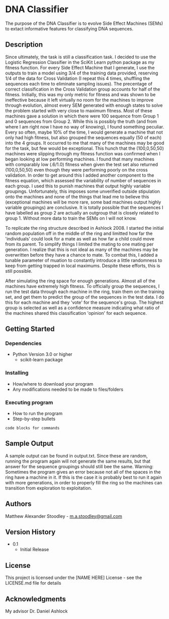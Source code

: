 # DNA Classifier

The purpose of the DNA Classifier is to evolve Side Effect Machines (SEMs) to extact informative features for classifying DNA sequences. 


## Description


Since ultimately, the task is still a classification task. I decided to use
the Logistic Regression Classifier in the SciKit Learn python package as
my fitness function. For every Side Effect Machine that I generate, I use
the outputs to train a model using 3/4 of the training data provided, 
reserving 1/4 of the data for Cross Validation (I repeat this 4 times, 
shuffling the sequences each time to eliminate sampling issues). The precentage 
of correct classification in the Cross Validation group accounts for half of
the fitness. Initially, this was my only metric for fitness and was shown to
be ineffective because it left virtually no room for the machines to improve
through evolution, almost every SEM generated with enough states to solve the
problem started with very close to maximum fitness. Most of these machines gave
a solution in which there were 100 sequence from Group 1 and 0 sequences from
Group 2. While this is possibly the truth (and from where I am right now I
have no way of knowing), I found something peculiar.  Every so often, maybe
10% of the time, I would generate a machine that not only had high fitness,
but also grouped the sequences equally (50 of each) into the 4 groups. It
occurred to me that many of the machines may be good for the task, but few
would be exceptional. This hunch that the (100,0,50,50) machines were
slipping through my fitness function was confirmed when I began looking at 
low performing machines. I found that many machines with comparably low
 (.6/1.0) fitness when given the test set also returned (100,0,50,50)
 even though they were performing poorly on the cross validation. In order
to get around this I added another component to the fitness equation, which
assessed the variability of number of sequences in each group. I used this
to punish machines that output highly variable groupings. Unfortunately, this
imposes some unverified outside stipulation onto the machines and none of
the things that lead me to believe this (exceptional machines will be
more rare, some bad machines output highly variable groupings) are conclusive.
It is totally possible that the sequences I have labelled as group 2 are 
actually an outgroup that is closely related to group 1. Without more data to 
train the SEMs on I will not know.

To replicate the ring structure described in Ashlock 2008. I started the initial
random population off in the middle of the ring and limitted how far the
'individuals' could look for a mate as well as how far a child could move
from its parent.  To simplify things I limited the mating to one mating per
generation. I realize that this is not ideal as many of the machines may
be overwritten before they have a chance to mate. To combat this, I added
a tunable parameter of muation to constantly introduce a little randomness
to keep from getting trapped in local maximums. Despite these efforts, this
is still possible.

After simulating the ring space for enough generations. Almost all of the
machines have extremely high fitness. To officially group the sequences, I run
the test data through each machine in the ring, train them on the training set,
and get them to predict the group of the sequences in the test data. I do this
for each machine and they 'vote' for the sequence's group. The highest group is
selected as well as a confidence measure indicating what ratio of the machines
shared this classification 'opinion' for each sequence.


## Getting Started


### Dependencies

* Python Version 3.0 or higher
    * scikit-learn package

### Installing

* How/where to download your program
* Any modifications needed to be made to files/folders

### Executing program

* How to run the program
* Step-by-step bullets
```
code blocks for commands
```


## Sample Output

A sample output can be found in output.txt. Since these are random, running
the program again will not generate the same results, but that answer for the
sequence groupings should still bee the same. 
Warning: Sometimes the program gives an error because not all of the spaces
in the ring have a machine in it. If this is the case it is probably best
to run it again with more generations, in order to properly fill the ring so the
machines can transition from exploration to exploitation.


## Authors

Matthew Alexander Stoodley - m.a.stoodley@gmail.com

## Version History

* 0.1
    * Initial Release

## License

This project is licensed under the [NAME HERE] License - see the LICENSE.md file for details

## Acknowledgments

My advisor Dr. Daniel Ashlock 
